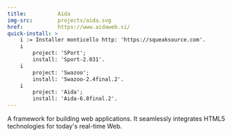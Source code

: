 ```yaml
---
title:          Aida
img-src:        projects/aida.svg
href:           https://www.aidaweb.si/
quick-install: >
    i := Installer monticello http: 'https://squeaksource.com'.
    i
        project: 'SPort';
        install: 'Sport-2.031'.
    i
        project: 'Swazoo';
        install: 'Swazoo-2.4final.2'.
    i
        project: 'Aida';
        install: 'Aida-6.8final.2'.
---
```

A framework for building web applications. It seamlessly integrates HTML5 technologies for today's real-time Web.
